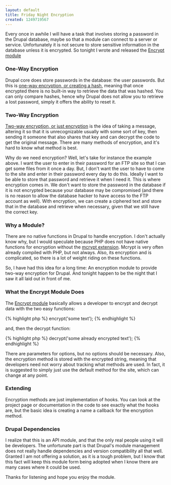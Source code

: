 ```yaml
---
layout: default
title: Friday Night Encryption
created: 1249719567
---
```


Every once in awhile I will have a task that involves storing a password in the Drupal database, maybe so that a module can connect to a server or service.  Unfortunately it is not secure to store sensitive information in the database unless it is encrypted.  So tonight I wrote and released the [Encrypt module](http://drupal.org/project/encrypt)

### One-Way Encryption ###

Drupal core does store passwords in the database: the user passwords.  But this is [one-way encryption, or creating a hash](http://en.wikipedia.org/wiki/Cryptographic_hash_function), meaning that once encrypted there is no built-in way to retrieve the data that was hashed.  You can only compare hashes, hence why Drupal does not allow you to retrieve a lost password, simply it offers the ability to reset it.

### Two-Way Encryption ###

[Two-way encryption, or just encryption](http://en.wikipedia.org/wiki/Cryptography) is the idea of taking a message, altering it so that it is unrecognizable usually with some sort of key, then sending it someone that also shares that key and can decrypt the code to get the original message.  There are many methods of encryption, and it's hard to know what method is best.

Why do we need encryption?  Well, let's take for instance the example above.  I want the user to enter in their password for an FTP site so that I can get some files from it once a day.  But, I don't want the user to have to come to the site and enter in their password every day to do this.  Ideally I want to be able to store that password and retrieve it when I need it.  This is where encryption comes in.  We don't want to store the password in the database if it is not encrypted because your database may be compromised (and there is no reason to allow the database hacker to have access to the FTP account as well).  With encryption, we can create a ciphered text and store that in the database and retrieve when necessary, given that we still have the correct key.

### Why a Module? ###

There are no native functions in Drupal to handle encryption.  I don't actually know why, but I would speculate because PHP does not have native functions for encryption without the [mcrypt extension](http://www.php.net/mcrypt).  Mcrypt is very often already compiled with PHP, but not always.  Also, its encryption and is complicated, so there is a lot of weight riding on these functions.

So, I have had this idea for a long time:  An encryption module to provide two-way encryption for Drupal.  And tonight happen to be the night that I saw it all laid out in front of me.

### What the Encrypt Module Does ###

The [Encrypt module](http://drupal.org/project/encrypt) basically allows a developer to encrypt and decrypt data with the two easy functions:


<div>
{% highlight php %}
encrypt('some text');
{% endhighlight %}
</div>


and, then the decrypt function:


<div>
{% highlight php %}
decrypt('some already encrypted text');
{% endhighlight %}
</div>


There are parameters for options, but no options should be necessary.  Also, the encryption method is stored with the encrypted string, meaning that developers need not worry about tracking what methods are used.  In fact, it is suggested to simply just use the default method for the site, which can change at any point.

### Extending ###

Encryption methods are just implementation of hooks.  You can look at the project page or documentation in the code to see exactly what the hooks are, but the basic idea is creating a name a callback for the encryption method.

### Drupal Dependencies ###

I realize that this is an API module, and that the only real people using it will be developers.  The unfortunate part is that Drupal's module management does not really handle dependencies and version compatibility all that well.  Granted I am not offering a solution, as it is a tough problem, but I know that this fact will keep this module form being adopted when I know there are many cases where it could be used.

Thanks for listening and hope you enjoy the module.
